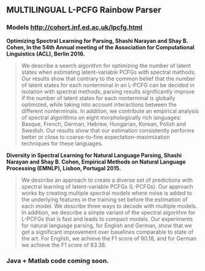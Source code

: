 ## MULTILINGUAL L-PCFG Rainbow Parser

### Models http://cohort.inf.ed.ac.uk/lpcfg.html



**Optimizing Spectral Learning for Parsing, Shashi Narayan and Shay
  B. Cohen, In the 54th Annual meeting of the Association for
  Computational Linguistics (ACL), Berlin 2016.**

> We describe a search algorithm for optimizing the number of latent
> states when estimating latent-variable PCFGs with spectral
> methods. Our results show that contrary to the common belief that the
> number of latent states for each nonterminal in an L-PCFG can be
> decided in isolation with spectral methods, parsing results
> significantly improve if the number of latent states for each
> nonterminal is globally optimized, while taking into account
> interactions between the different nonterminals.  In addition, we
> contribute an empirical analysis of spectral algorithms on eight
> morphologically rich languages: Basque, French, German, Hebrew,
> Hungarian, Korean, Polish and Swedish. Our results show that our
> estimation consistently performs better or close to coarse-to-fine
> expectation-maximization techniques for these languages.

**Diversity in Spectral Learning for Natural Language Parsing, Shashi
  Narayan and Shay B. Cohen, Empirical Methods on Natural Language Processing (EMNLP), Lisbon,
  Portugal 2015.**

> We describe an approach to create a diverse set of predictions with
> spectral learning of latent-variable PCFGs (L-PCFGs).  Our approach
> works by creating multiple spectral models where noise is added to the
> underlying features in the training set before the estimation of each
> model. We describe three ways to decode with multiple models. In
> addition, we describe a simple variant of the spectral algorithm for
> L-PCFGs that is fast and leads to compact models. Our experiments for
> natural language parsing, for English and German, show that we get a
> significant improvement over baselines comparable to state of the
> art. For English, we achieve the F1 score of 90.18, and for German we
> achieve the F1 score of 83.38.
       
### Java + Matlab code coming soon.
